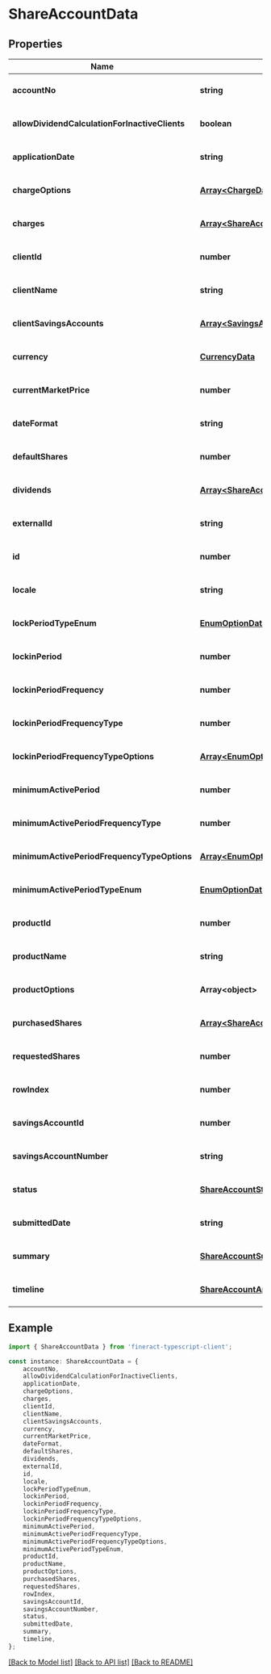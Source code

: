 # ShareAccountData


## Properties

Name | Type | Description | Notes
------------ | ------------- | ------------- | -------------
**accountNo** | **string** |  | [optional] [default to undefined]
**allowDividendCalculationForInactiveClients** | **boolean** |  | [optional] [default to undefined]
**applicationDate** | **string** |  | [optional] [default to undefined]
**chargeOptions** | [**Array&lt;ChargeData&gt;**](ChargeData.md) |  | [optional] [default to undefined]
**charges** | [**Array&lt;ShareAccountChargeData&gt;**](ShareAccountChargeData.md) |  | [optional] [default to undefined]
**clientId** | **number** |  | [optional] [default to undefined]
**clientName** | **string** |  | [optional] [default to undefined]
**clientSavingsAccounts** | [**Array&lt;SavingsAccountData&gt;**](SavingsAccountData.md) |  | [optional] [default to undefined]
**currency** | [**CurrencyData**](CurrencyData.md) |  | [optional] [default to undefined]
**currentMarketPrice** | **number** |  | [optional] [default to undefined]
**dateFormat** | **string** |  | [optional] [default to undefined]
**defaultShares** | **number** |  | [optional] [default to undefined]
**dividends** | [**Array&lt;ShareAccountDividendData&gt;**](ShareAccountDividendData.md) |  | [optional] [default to undefined]
**externalId** | **string** |  | [optional] [default to undefined]
**id** | **number** |  | [optional] [default to undefined]
**locale** | **string** |  | [optional] [default to undefined]
**lockPeriodTypeEnum** | [**EnumOptionData**](EnumOptionData.md) |  | [optional] [default to undefined]
**lockinPeriod** | **number** |  | [optional] [default to undefined]
**lockinPeriodFrequency** | **number** |  | [optional] [default to undefined]
**lockinPeriodFrequencyType** | **number** |  | [optional] [default to undefined]
**lockinPeriodFrequencyTypeOptions** | [**Array&lt;EnumOptionData&gt;**](EnumOptionData.md) |  | [optional] [default to undefined]
**minimumActivePeriod** | **number** |  | [optional] [default to undefined]
**minimumActivePeriodFrequencyType** | **number** |  | [optional] [default to undefined]
**minimumActivePeriodFrequencyTypeOptions** | [**Array&lt;EnumOptionData&gt;**](EnumOptionData.md) |  | [optional] [default to undefined]
**minimumActivePeriodTypeEnum** | [**EnumOptionData**](EnumOptionData.md) |  | [optional] [default to undefined]
**productId** | **number** |  | [optional] [default to undefined]
**productName** | **string** |  | [optional] [default to undefined]
**productOptions** | **Array&lt;object&gt;** |  | [optional] [default to undefined]
**purchasedShares** | [**Array&lt;ShareAccountTransactionData&gt;**](ShareAccountTransactionData.md) |  | [optional] [default to undefined]
**requestedShares** | **number** |  | [optional] [default to undefined]
**rowIndex** | **number** |  | [optional] [default to undefined]
**savingsAccountId** | **number** |  | [optional] [default to undefined]
**savingsAccountNumber** | **string** |  | [optional] [default to undefined]
**status** | [**ShareAccountStatusEnumData**](ShareAccountStatusEnumData.md) |  | [optional] [default to undefined]
**submittedDate** | **string** |  | [optional] [default to undefined]
**summary** | [**ShareAccountSummaryData**](ShareAccountSummaryData.md) |  | [optional] [default to undefined]
**timeline** | [**ShareAccountApplicationTimelineData**](ShareAccountApplicationTimelineData.md) |  | [optional] [default to undefined]

## Example

```typescript
import { ShareAccountData } from 'fineract-typescript-client';

const instance: ShareAccountData = {
    accountNo,
    allowDividendCalculationForInactiveClients,
    applicationDate,
    chargeOptions,
    charges,
    clientId,
    clientName,
    clientSavingsAccounts,
    currency,
    currentMarketPrice,
    dateFormat,
    defaultShares,
    dividends,
    externalId,
    id,
    locale,
    lockPeriodTypeEnum,
    lockinPeriod,
    lockinPeriodFrequency,
    lockinPeriodFrequencyType,
    lockinPeriodFrequencyTypeOptions,
    minimumActivePeriod,
    minimumActivePeriodFrequencyType,
    minimumActivePeriodFrequencyTypeOptions,
    minimumActivePeriodTypeEnum,
    productId,
    productName,
    productOptions,
    purchasedShares,
    requestedShares,
    rowIndex,
    savingsAccountId,
    savingsAccountNumber,
    status,
    submittedDate,
    summary,
    timeline,
};
```

[[Back to Model list]](../README.md#documentation-for-models) [[Back to API list]](../README.md#documentation-for-api-endpoints) [[Back to README]](../README.md)
